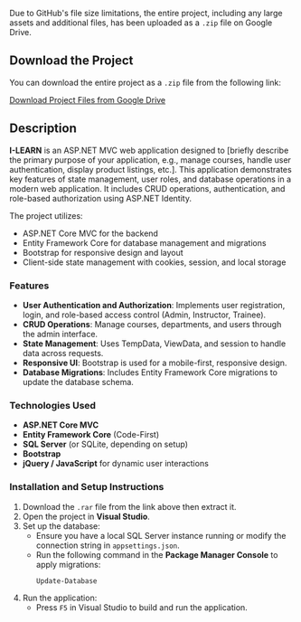 Due to GitHub's file size limitations, the entire project, including any large assets and additional files, has been uploaded as a `.zip` file on Google Drive.

## Download the Project

You can download the entire project as a `.zip` file from the following link:

[Download Project Files from Google Drive]([https://drive.google.com/link-to-your-zip-file](https://drive.google.com/file/d/1Ffvlx_A_D77MFA_lj08f1kLPADWIAwja/view?usp=drive_link))

## **Description**

**I-LEARN** is an ASP.NET MVC web application designed to [briefly describe the primary purpose of your application, e.g., manage courses, handle user authentication, display product listings, etc.]. This application demonstrates key features of state management, user roles, and database operations in a modern web application. It includes CRUD operations, authentication, and role-based authorization using ASP.NET Identity.

The project utilizes:
- ASP.NET Core MVC for the backend
- Entity Framework Core for database management and migrations
- Bootstrap for responsive design and layout
- Client-side state management with cookies, session, and local storage

### **Features**
- **User Authentication and Authorization**: Implements user registration, login, and role-based access control (Admin, Instructor, Trainee).
- **CRUD Operations**: Manage courses, departments, and users through the admin interface.
- **State Management**: Uses TempData, ViewData, and session to handle data across requests.
- **Responsive UI**: Bootstrap is used for a mobile-first, responsive design.
- **Database Migrations**: Includes Entity Framework Core migrations to update the database schema.

### **Technologies Used**
- **ASP.NET Core MVC**
- **Entity Framework Core** (Code-First)
- **SQL Server** (or SQLite, depending on setup)
- **Bootstrap**
- **jQuery / JavaScript** for dynamic user interactions

### **Installation and Setup Instructions**
1. Download the `.rar` file from the link above then extract it.
2. Open the project in **Visual Studio**.
3. Set up the database:
   - Ensure you have a local SQL Server instance running or modify the connection string in `appsettings.json`.
   - Run the following command in the **Package Manager Console** to apply migrations:
     ```bash
     Update-Database
     ```
4. Run the application:
   - Press `F5` in Visual Studio to build and run the application.


